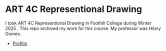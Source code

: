 # ART 4C Representional Drawing
I took ART 4C Representional Drawing in Foothill College during Winter 2025 . This repo archived my work for this course. My professor was Hilary Gomes.
* [Profilio](https://docs.google.com/presentation/d/1-ePzw2FMjtuH8Yz3_OmlCAzGRcdoZTrVhYgjrghya_U/edit?usp=sharing)
